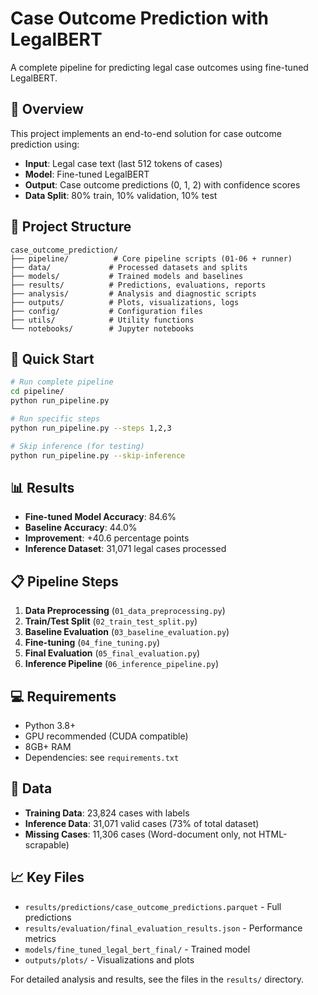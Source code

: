 # Case Outcome Prediction with LegalBERT

A complete pipeline for predicting legal case outcomes using fine-tuned LegalBERT.

## 🎯 Overview

This project implements an end-to-end solution for case outcome prediction using:
- **Input**: Legal case text (last 512 tokens of cases)
- **Model**: Fine-tuned LegalBERT 
- **Output**: Case outcome predictions (0, 1, 2) with confidence scores
- **Data Split**: 80% train, 10% validation, 10% test

## 📁 Project Structure

```
case_outcome_prediction/
├── pipeline/          # Core pipeline scripts (01-06 + runner)
├── data/             # Processed datasets and splits
├── models/           # Trained models and baselines
├── results/          # Predictions, evaluations, reports
├── analysis/         # Analysis and diagnostic scripts
├── outputs/          # Plots, visualizations, logs
├── config/           # Configuration files
├── utils/            # Utility functions
└── notebooks/        # Jupyter notebooks
```

## 🚀 Quick Start

```bash
# Run complete pipeline
cd pipeline/
python run_pipeline.py

# Run specific steps
python run_pipeline.py --steps 1,2,3

# Skip inference (for testing)
python run_pipeline.py --skip-inference
```

## 📊 Results

- **Fine-tuned Model Accuracy**: 84.6%
- **Baseline Accuracy**: 44.0%
- **Improvement**: +40.6 percentage points
- **Inference Dataset**: 31,071 legal cases processed

## 📋 Pipeline Steps

1. **Data Preprocessing** (`01_data_preprocessing.py`)
2. **Train/Test Split** (`02_train_test_split.py`)
3. **Baseline Evaluation** (`03_baseline_evaluation.py`)
4. **Fine-tuning** (`04_fine_tuning.py`)
5. **Final Evaluation** (`05_final_evaluation.py`)
6. **Inference Pipeline** (`06_inference_pipeline.py`)

## 💻 Requirements

- Python 3.8+
- GPU recommended (CUDA compatible)
- 8GB+ RAM
- Dependencies: see `requirements.txt`

## 📄 Data

- **Training Data**: 23,824 cases with labels
- **Inference Data**: 31,071 valid cases (73% of total dataset)
- **Missing Cases**: 11,306 cases (Word-document only, not HTML-scrapable)

## 📈 Key Files

- `results/predictions/case_outcome_predictions.parquet` - Full predictions
- `results/evaluation/final_evaluation_results.json` - Performance metrics
- `models/fine_tuned_legal_bert_final/` - Trained model
- `outputs/plots/` - Visualizations and plots

For detailed analysis and results, see the files in the `results/` directory.
